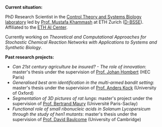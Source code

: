 **Current situation:**

PhD Research Scientist in the [Control Theory and Systems Biology laboratory](https://bsse.ethz.ch/ctsb) led by [Prof. Mustafa Khammash](https://bsse.ethz.ch/ctsb/people/person-detail.khammash.html) at ETH Zurich ([D-BSSE](https://bsse.ethz.ch/)). Affiliated to the [ETH AI Center](https://ai.ethz.ch/).

Currently working on _Theoretical and Computational Approaches for Stochastic Chemical Reaction Networks with Applications to Systems and Synthetic Biology_.

**Past research projects:**

- _Can 21st century agriculture be insured? - The role of innovation_: master's thesis under the supervision of [Prof. Johan Hombert](https://scholar.google.com/citations?user=dl2D4z0AAAAJ&hl=fr&oi=ao) (HEC Paris)
- _Generalised best arm identification in the multi-armed bandit setting_: master's thesis under the supervision of [Prof. Anders Kock](https://scholar.google.dk/citations?user=7DmIb44AAAAJ&hl=en) (University of Oxford)
- _Segmentation of 3D pictures of rat lungs_: master's project under the supervision of [Prof. Bertrand Maury](https://scholar.google.dk/citations?hl=en&user=SD1VVmgAAAAJ) (Université Paris-Saclay)
- _Functional role of small ribonucleic acids in Solanum Lycopersicum through the study of _hen1_ mutants_: master's thesis under the supervision of [Prof. David Baulcome](https://scholar.google.co.uk/citations?user=NPrjUiYAAAAJ&hl=en) (University of Cambridge)
